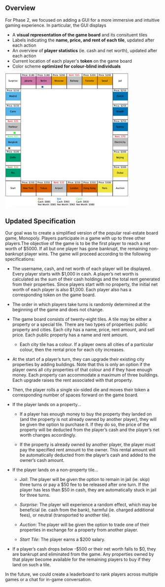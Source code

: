 ## Overview 
For Phase 2, we focused on adding a GUI for a more immersive and intuitive gaming experience. In particular, the GUI displays 

- A **visual representation of the game board** and its consituent tiles
- Labels indicating the **name, price, and rent of each tile**, updated after each action
- An overview of **player statistics** (ie. cash and net worth), updated after each action
- Current location of each player's **token** on the game board
- Color scheme **optimized for colour-blind individuals**

<img src="https://github.com/CSC207-UofT/course-project-group-50/blob/main/phase2/simplifiedMonopoly.png" alt="GUI" width="400"/>

## Updated Specification
Our goal was to create a simplified version of the popular real-estate board game, Monopoly. Players participate in a game with up to three other players.The objective of the game is to be the first player to reach a net worth of $5000. If all but one player has gone bankrupt, the remaining non-bankrupt player wins. The game will proceed according to the following specifications: 

- The username, cash, and net worth of each player will be displayed. Every player starts with \$1,000 in cash. A player’s net worth is calculated as the sum of their cash holdings and the total rent generated from their properties. Since players start with no property, the initial net worth of each player is also $1,000. Each player also has a corresponding token on the game board.

- The order in which players take turns is randomly determined at the beginning of the game and does not change.

- The game board consists of twenty-eight tiles. A tile may be either a property or a special tile. There are two types of properties: public property and cities. Each city has a name, price, rent amount, and sell price. Each public property has a name and rent amount.

  - Each city tile has a colour. If a player owns all cities of a particular colour, then the rental price for each city increases.
  
- At the start of a player’s turn, they can upgrade their existing city properties by adding buildings. Note that this is only an option if the player owns all city properties of that colour and if they have enough money. Each property can accommodate a maximum of three buildings. Each upgrade raises the rent associated with that property.

- Then, the player rolls a single six-sided die and moves their token a corresponding number of spaces forward on the game board.

- If the player lands on a property...

  - If a player has enough money to buy the property they landed on (and the property is not already owned by another player), they will be given the option to purchase it. If they do so, the price of the property will be deducted from the player’s cash and the player’s net worth changes accordingly.
  
  - If the property is already owned by another player, the player must pay the specified rent amount to the owner. This rental amount will be automatically deducted from the player’s cash and added to the owner’s cash amount.
  
- If the player lands on a non-property tile…
  - *Jail*: The player will be given the option to remain in jail (ie. skip) three turns or pay a \$50 fee to be released after one turn. If the player has less than \$50 in cash, they are automatically stuck in jail for three turns.
  
  - *Surprise*: The player will experience a random effect, which may be beneficial (ie. cash from the bank), harmful (ie. charged additional fees), or neutral (transported to another tile).
  
  - *Auction*: The player will be given the option to trade one of their properties in exchange for a property from another player. 
  
  - *Start Tile*: The player earns a \$200 salary.
  
- If a player’s cash drops below -\$500 or their net worth falls to \$0, they are bankrupt and eliminated from the game. Any properties owned by that player become available for the remaining players to buy if they land on such a tile.

In the future, we could create a leaderboard to rank players across multiple games or a chat for in-game conversation. 

